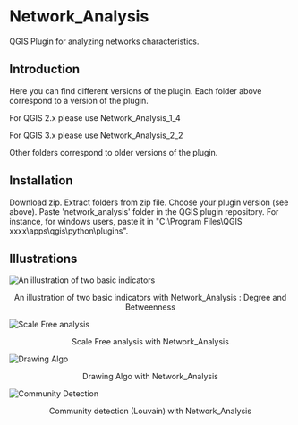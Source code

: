 # Network\_Analysis

QGIS Plugin for analyzing networks characteristics.

## Introduction

Here you can find different versions of the plugin. Each folder above correspond to a version of the plugin.

For QGIS 2.x please use Network\_Analysis\_1\_4

For QGIS 3.x please use Network\_Analysis\_2\_2

Other folders correspond to older versions of the plugin.

## Installation

Download zip. Extract folders from zip file. Choose your plugin version (see above). Paste 'network_analysis' folder in the QGIS plugin repository. For instance, for windows users, paste it in "C:\Program Files\QGIS xxxx\apps\qgis\python\plugins".

## Illustrations

![An illustration of two basic indicators](https://github.com/sergelhomme/Network_Analysis/blob/master/Images/basic_analysis2.png)

<p align="center"> An illustration of two basic indicators with Network_Analysis : Degree and Betweenness </p>

![Scale Free analysis](https://github.com/sergelhomme/Network_Analysis/blob/master/Images/statistics4.png)

<p align="center"> Scale Free analysis with Network_Analysis </p>

![Drawing Algo](https://github.com/sergelhomme/Network_Analysis/blob/master/Images/Drawing.png)

<p align="center"> Drawing Algo with Network_Analysis </p>

![Community Detection](https://github.com/sergelhomme/Network_Analysis/blob/master/Images/Community.png)

<p align="center"> Community detection (Louvain) with Network_Analysis </p>
